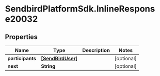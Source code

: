 # SendbirdPlatformSdk.InlineResponse20032

## Properties

Name | Type | Description | Notes
------------ | ------------- | ------------- | -------------
**participants** | [**[SendBirdUser]**](SendBirdUser.md) |  | [optional] 
**next** | **String** |  | [optional] 


